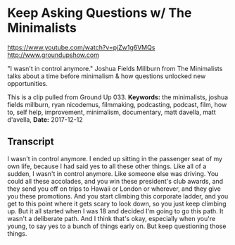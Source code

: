 # Keep Asking Questions w/ The Minimalists
https://www.youtube.com/watch?v=pjZw1g6VMQs
http://www.groundupshow.com

"I wasn't in control anymore." Joshua Fields Millburn from The Minimalists talks about a time before minimalism & how questions unlocked new opportunities.

This is a clip pulled from Ground Up 033.
**Keywords:** the minimalists, joshua fields millburn, ryan nicodemus, filmmaking, podcasting, podcast, film, how to, self help, improvement, minimalism, documentary, matt davella, matt d'avella, 
**Date:** 2017-12-12

## Transcript
 I wasn't in control anymore. I ended up sitting in the passenger seat of my own life, because I had said yes to all these other things. Like all of a sudden, I wasn't in control anymore. Like someone else was driving. You could all these accolades, and you win these president's club awards, and they send you off on trips to Hawaii or London or wherever, and they give you these promotions. And you start climbing this corporate ladder, and you get to this point where it gets scary to look down, so you just keep climbing up. But it all started when I was 18 and decided I'm going to go this path. It wasn't a deliberate path. And I think that's okay, especially when you're young, to say yes to a bunch of things early on. But keep questioning those things.
